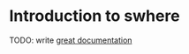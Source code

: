 # Introduction to swhere

TODO: write [great documentation](http://jacobian.org/writing/what-to-write/)

